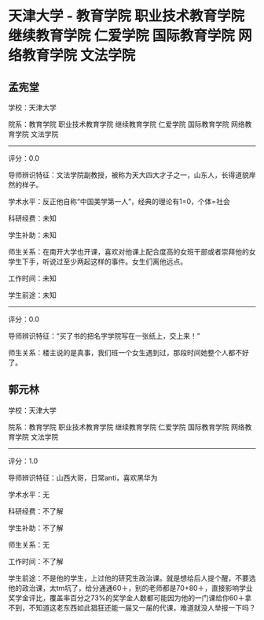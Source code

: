 # 天津大学 - 教育学院 职业技术教育学院 继续教育学院 仁爱学院 国际教育学院 网络教育学院 文法学院

## 孟宪堂

学校：天津大学

院系：教育学院 职业技术教育学院 继续教育学院 仁爱学院 国际教育学院 网络教育学院 文法学院

* * *

评分：0.0

导师辨识特征：文法学院副教授，被称为天大四大才子之一，山东人，长得道貌岸然的样子。

学术水平：反正他自称“中国美学第一人”，经典的理论有1=0，个体=社会

科研经费：未知

学生补助：未知

师生关系：在南开大学也开课，喜欢对他课上配合度高的女班干部或者崇拜他的女学生下手，听说过至少两起这样的事件。女生们离他远点。

工作时间：未知

学生前途：未知

* * *

评分：0.0

导师辨识特征：“买了书的把名字学院写在一张纸上，交上来！”

师生关系：楼主说的是真事，我们班一个女生遇到过，那段时间她整个人都不好了。

## 郭元林

学校：天津大学

院系：教育学院 职业技术教育学院 继续教育学院 仁爱学院 国际教育学院 网络教育学院 文法学院

* * *

评分：1.0

导师辨识特征：山西大哥，日常anti，喜欢黑华为

学术水平：无

科研经费：不了解

学生补助：不了解

师生关系：无

工作时间：不了解

学生前途：不是他的学生，上过他的研究生政治课。就是想给后人提个醒，不要选他的政治课，太tm坑了，给分通通60＋，别的老师都是70+80＋，直接影响学业奖学金评比，覆盖率百分之73%的奖学金人数都可能因为他的一门课给你60＋拿不到，不知道这老东西如此猖狂还能一届又一届的代课，难道就没人举报一下吗？